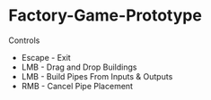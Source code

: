 # Factory-Game-Prototype

Controls
- Escape - Exit
- LMB - Drag and Drop Buildings
- LMB - Build Pipes From Inputs & Outputs
- RMB - Cancel Pipe Placement
